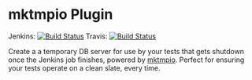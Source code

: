 # mktmpio Plugin

Jenkins: [![Build Status](https://jenkins.ci.cloudbees.com/buildStatus/icon?job=plugins/mktmpio-plugin)](https://jenkins.ci.cloudbees.com/job/plugins/mktmpio-plugin)
Travis: [![Build Status](https://travis-ci.org/jenkinsci/mktmpio-plugin.svg)](https://travis-ci.org/jenkinsci/mktmpio-plugin)

Create a a temporary DB server for use by your tests that gets shutdown once
the Jenkins job finishes, powered by
[mktmpio](https://mktmp.io/?utm_source=github&utm_medium=readme&utm_campaign=jenkins).
Perfect for ensuring your tests operate on a clean slate, every time.

